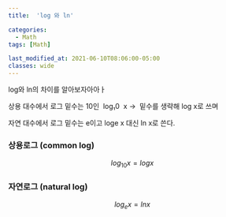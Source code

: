 ```yaml
---
title:  'log 와 ln'

categories:
  - Math
tags: [Math]

last_modified_at: 2021-06-10T08:06:00-05:00
classes: wide
---
```

log와 ln의 차이를 알아보자아아ㅏ

상용 대수에서 로그 밑수는 10인  log₁0  x →  밑수를 생략해 log x로 쓰며

자연 대수에서 로그 밑수는 e이고 loge x 대신 ln x로 쓴다.

### 상용로그 (common log)

$$log_{10}x = logx$$

### 자연로그 (natural log)

$$log_ex=ln x$$
